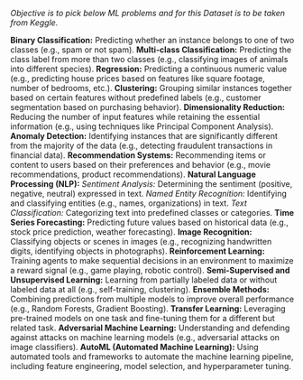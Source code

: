 *Objective is to pick below ML problems and for this Dataset is to be taken from Keggle.*

**Binary Classification:** Predicting whether an instance belongs to one of two classes (e.g., spam or not spam).
**Multi-class Classification:** Predicting the class label from more than two classes (e.g., classifying images of animals into different species).
**Regression:** Predicting a continuous numeric value (e.g., predicting house prices based on features like square footage, number of bedrooms, etc.).
**Clustering:** Grouping similar instances together based on certain features without predefined labels (e.g., customer segmentation based on purchasing behavior).
**Dimensionality Reduction:** Reducing the number of input features while retaining the essential information (e.g., using techniques like Principal Component Analysis).
**Anomaly Detection:** Identifying instances that are significantly different from the majority of the data (e.g., detecting fraudulent transactions in financial data).
**Recommendation Systems:** Recommending items or content to users based on their preferences and behavior (e.g., movie recommendations, product recommendations).
**Natural Language Processing (NLP):**
  _Sentiment Analysis:_ Determining the sentiment (positive, negative, neutral) expressed in text.
  _Named Entity Recognition:_ Identifying and classifying entities (e.g., names, organizations) in text.
  _Text Classification:_ Categorizing text into predefined classes or categories.
**Time Series Forecasting:** Predicting future values based on historical data (e.g., stock price prediction, weather forecasting).
**Image Recognition:** Classifying objects or scenes in images (e.g., recognizing handwritten digits, identifying objects in photographs).
**Reinforcement Learning:** Training agents to make sequential decisions in an environment to maximize a reward signal (e.g., game playing, robotic control).
**Semi-Supervised and Unsupervised Learning:** Learning from partially labeled data or without labeled data at all (e.g., self-training, clustering).
**Ensemble Methods:** Combining predictions from multiple models to improve overall performance (e.g., Random Forests, Gradient Boosting).
**Transfer Learning:** Leveraging pre-trained models on one task and fine-tuning them for a different but related task.
**Adversarial Machine Learning:** Understanding and defending against attacks on machine learning models (e.g., adversarial attacks on image classifiers).
**AutoML (Automated Machine Learning):** Using automated tools and frameworks to automate the machine learning pipeline, including feature engineering, model selection, and hyperparameter tuning.

